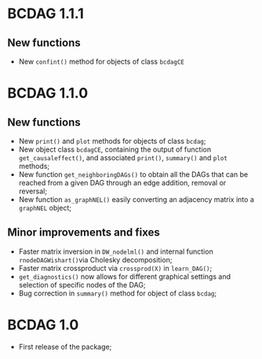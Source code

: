 # BCDAG 1.1.1

## New functions
* New `confint()` method for objects of class `bcdagCE`

# BCDAG 1.1.0

## New functions
* New `print()` and `plot` methods for objects of class `bcdag`;
* New object class `bcdagCE`, containing the output of function `get_causaleffect()`, and associated `print()`, `summary()` and `plot` methods;
* New function `get_neighboringDAGs()` to obtain all the DAGs that can be reached from a given DAG through an edge addition, removal or reversal;
* New function `as_graphNEL()` easily converting an adjacency matrix into a `graphNEL` object;

## Minor improvements and fixes
* Faster matrix inversion in `DW_nodelml()` and internal function `rnodeDAGWishart()`via Cholesky decomposition;
* Faster matrix crossproduct via `crossprod(X)` in `learn_DAG()`;
* `get_diagnostics()` now allows for different graphical settings and selection of specific nodes of the DAG;
* Bug correction in `summary()` method for object of class `bcdag`;


# BCDAG 1.0

* First release of the package;
